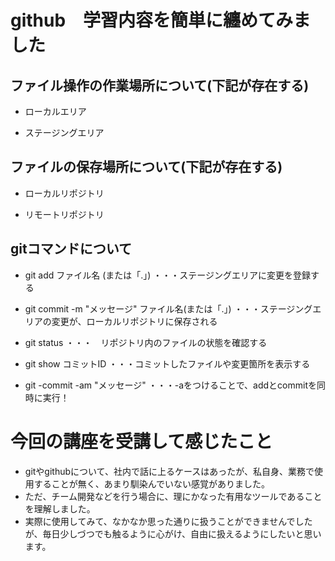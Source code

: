 # github　学習内容を簡単に纏めてみました
## ファイル操作の作業場所について(下記が存在する)


- ローカルエリア


- ステージングエリア



## ファイルの保存場所について(下記が存在する)

- ローカルリポジトリ


- リモートリポジトリ


## gitコマンドについて


- git add ファイル名 (または「.」) ・・・ステージングエリアに変更を登録する


- git commit -m "メッセージ" ファイル名(または「.」) ・・・ステージングエリアの変更が、ローカルリポジトリに保存される


- git status ・・・　リポジトリ内のファイルの状態を確認する


- git show コミットID ・・・コミットしたファイルや変更箇所を表示する


- git -commit -am "メッセージ"  ・・・-aをつけることで、addとcommitを同時に実行！

# 今回の講座を受講して感じたこと

- gitやgithubについて、社内で話に上るケースはあったが、私自身、業務で使用することが無く、あまり馴染んでいない感覚がありました。
- ただ、チーム開発などを行う場合に、理にかなった有用なツールであることを理解しました。
- 実際に使用してみて、なかなか思った通りに扱うことができませんでしたが、毎日少しづつでも触るように心がけ、自由に扱えるようにしたいと思います。


